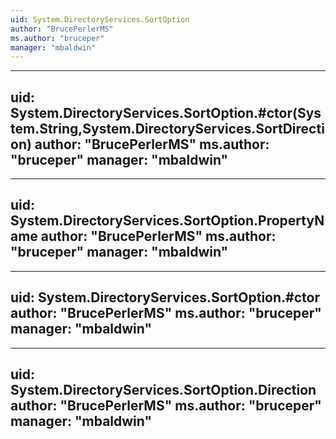 ```yaml
---
uid: System.DirectoryServices.SortOption
author: "BrucePerlerMS"
ms.author: "bruceper"
manager: "mbaldwin"
---
```


---
uid: System.DirectoryServices.SortOption.#ctor(System.String,System.DirectoryServices.SortDirection)
author: "BrucePerlerMS"
ms.author: "bruceper"
manager: "mbaldwin"
---

---
uid: System.DirectoryServices.SortOption.PropertyName
author: "BrucePerlerMS"
ms.author: "bruceper"
manager: "mbaldwin"
---

---
uid: System.DirectoryServices.SortOption.#ctor
author: "BrucePerlerMS"
ms.author: "bruceper"
manager: "mbaldwin"
---

---
uid: System.DirectoryServices.SortOption.Direction
author: "BrucePerlerMS"
ms.author: "bruceper"
manager: "mbaldwin"
---
